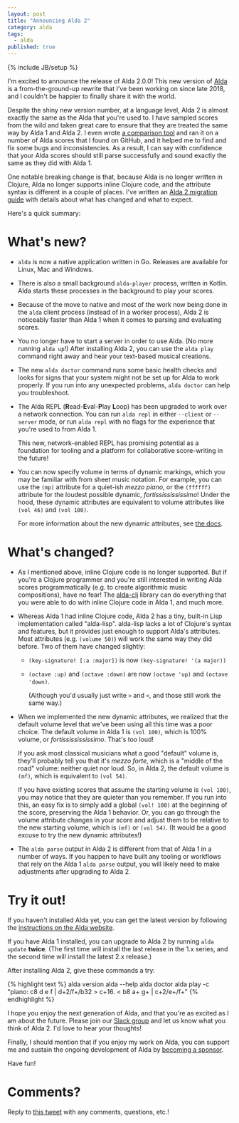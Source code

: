 ```yaml
---
layout: post
title: "Announcing Alda 2"
category: alda
tags:
  - alda
published: true
---
```


{% include JB/setup %}

I'm excited to announce the release of Alda 2.0.0! This new version of
[Alda][alda] is a from-the-ground-up rewrite that I've been working on since
late 2018, and I couldn't be happier to finally share it with the world.

Despite the shiny new version number, at a language level, Alda 2 is almost
exactly the same as the Alda that you're used to. I have sampled scores from the
wild and taken great care to ensure that they are treated the same way by Alda 1
and Alda 2. I even wrote [a comparison tool][comparer] and ran it on a number of
Alda scores that I found on GitHub, and it helped me to find and fix some bugs
and inconsistencies. As a result, I can say with confidence that your Alda
scores should still parse successfully and sound exactly the same as they did
with Alda 1.

One notable breaking change is that, because Alda is no longer written in
Clojure, Alda no longer supports inline Clojure code, and the attribute syntax
is different in a couple of places. I've written an [Alda 2 migration
guide][migration-guide] with details about what has changed and what to expect.

Here's a quick summary:

# What's new?

* `alda` is now a native application written in Go. Releases are available for
  Linux, Mac and Windows.

* There is also a small background `alda-player` process, written in Kotlin.
  Alda starts these processes in the background to play your scores.

* Because of the move to native and most of the work now being done in the
  `alda` client process (instead of in a worker process), Alda 2 is noticeably
  faster than Alda 1 when it comes to parsing and evaluating scores.

* You no longer have to start a server in order to use Alda. (No more running
  `alda up`!) After installing Alda 2, you can use the `alda play` command right
  away and hear your text-based musical creations.

* The new `alda doctor` command runs some basic health checks and looks for
  signs that your system might not be set up for Alda to work properly. If you
  run into any unexpected problems, `alda doctor` can help you troubleshoot.

* The Alda REPL (**R**ead-**E**val-**P**lay **L**oop) has been upgraded to work
  over a network connection. You can run `alda repl` in either `--client` or
  `--server` mode, or run `alda repl` with no flags for the experience that
  you're used to from Alda 1.

  This new, network-enabled REPL has promising potential as a foundation for
  tooling and a platform for collaborative score-writing in the future!

* You can now specify volume in terms of dynamic markings, which you may be
  familiar with from sheet music notation. For example, you can use the `(mp)`
  attribute for a quiet-ish _mezzo piano_, or the `(ffffff)` attribute for the
  loudest possible dynamic, _fortississississimo_! Under the hood, these
  dynamic attributes are equivalent to volume attributes like `(vol 46)` and
  `(vol 100)`.

  For more information about the new dynamic attributes, see [the
  docs][dynamics-docs].

# What's changed?

* As I mentioned above, inline Clojure code is no longer supported. But if
  you're a Clojure programmer and you're still interested in writing Alda scores
  programmatically (e.g. to create algorithmic music compositions), have no
  fear! The [alda-clj] library can do everything that you were able to do with
  inline Clojure code in Alda 1, and much more.

* Whereas Alda 1 had inline Clojure code, Alda 2 has a tiny, built-in Lisp
  implementation called "alda-lisp". alda-lisp lacks a lot of Clojure's syntax
  and features, but it provides just enough to support Alda's attributes. Most
  attributes (e.g. `(volume 50)`) will work the same way they did before. Two of
  them have changed slightly:

  * `(key-signature! [:a :major])` is now `(key-signature! '(a major))`

  * `(octave :up)` and `(octave :down)` are now `(octave 'up)` and `(octave
    'down)`.

    (Although you'd usually just write `>` and `<`, and those still work the
    same way.)

* When we implemented the new dynamic attributes, we realized that the default
  volume level that we've been using all this time was a poor choice. The
  default volume in Alda 1 is `(vol 100)`, which is 100% volume, or
  _fortississississimo_. That's too loud!

  If you ask most classical musicians what a good "default" volume is, they'll
  probably tell you that it's _mezzo forte_, which is a "middle of the road"
  volume: neither quiet nor loud. So, in Alda 2, the default volume is `(mf)`,
  which is equivalent to `(vol 54)`.

  If you have existing scores that assume the starting volume is `(vol 100)`,
  you may notice that they are quieter than you remember. If you run into this,
  an easy fix is to simply add a global `(vol! 100)` at the beginning of the
  score, preserving the Alda 1 behavior. Or, you can go through the volume
  attribute changes in your score and adjust them to be relative to the new
  starting volume, which is `(mf)` or `(vol 54)`. (It would be a good excuse to
  try the new dynamic attributes!)

* The `alda parse` output in Alda 2 is different from that of Alda 1 in a number
  of ways. If you happen to have built any tooling or workflows that rely on the
  Alda 1 `alda parse` output, you will likely need to make adjustments after
  upgrading to Alda 2.

# Try it out!

If you haven't installed Alda yet, you can get the latest version by following
the [instructions on the Alda website][alda-install].

If you have Alda 1 installed, you can upgrade to Alda 2 by running `alda
update` **twice**. (The first time will install the last release in the
1.x series, and the second time will install the latest 2.x release.)

After installing Alda 2, give these commands a try:

{% highlight text %}
alda version
alda --help
alda doctor
alda play -c "piano: c8 d e f | d+2/f+/b32 > c+16. < b8 a+ g+ | c+2/e+/f+"
{% endhighlight %}


I hope you enjoy the next generation of Alda, and that you're as excited as I am
about the future. Please join our [Slack group][alda-slack] and let us know what
you think of Alda 2. I'd love to hear your thoughts!

Finally, I should mention that if you enjoy my work on Alda, you can support me
and sustain the ongoing development of Alda by [becoming a sponsor][gh-sponsor].

Have fun!

# Comments?

Reply to [this tweet][tweet] with any comments, questions, etc.!

[tweet]: https://twitter.com/dave_yarwood/status/1410224101843668993

[alda]: https://alda.io
[comparer]: https://github.com/daveyarwood/alda-v1-v2-comparer
[migration-guide]: https://github.com/alda-lang/alda/blob/master/doc/alda-2-migration-guide.md
[dynamics-docs]: https://github.com/alda-lang/alda/blob/master/doc/attributes.md#dynamic-markings
[alda-clj]: https://github.com/daveyarwood/alda-clj
[alda-install]: https://alda.io/install
[alda-slack]: https://slack.alda.io
[gh-sponsor]: https://github.com/sponsors/daveyarwood
